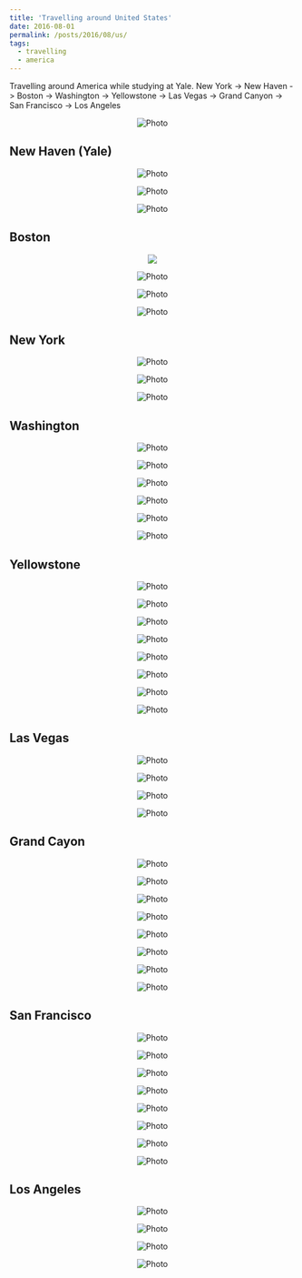 ```yaml
---
title: 'Travelling around United States'
date: 2016-08-01
permalink: /posts/2016/08/us/
tags:
  - travelling
  - america
---
```


Travelling around America while studying at Yale. New York -> New Haven -> Boston -> Washington -> Yellowstone -> Las Vegas -> Grand Canyon -> San Francisco -> Los Angeles
<p align="center">
  <img src="https://haotang1995.github.io/files/79.jpg?raw=true" alt="Photo"/> 
</p>

## New Haven (Yale)
<p align="center">
  <img src="https://haotang1995.github.io/files/38.jpg?raw=true" alt="Photo"/> 
</p>
<p align="center">
  <img src="https://haotang1995.github.io/files/39.jpg?raw=true" alt="Photo"/> 
</p>
<p align="center">
  <img src="https://haotang1995.github.io/files/40.jpg?raw=true" alt="Photo"/> 
</p>

## Boston
<p align="center">
  <img src="https://haotang1995.github.io/files/41.jpg?raw=true"/> 
</p>
<p align="center">
  <img src="https://haotang1995.github.io/files/42.jpg?raw=true" alt="Photo"/> 
</p>
<p align="center">
  <img src="https://haotang1995.github.io/files/43.jpg?raw=true" alt="Photo"/> 
</p>
<p align="center">
  <img src="https://haotang1995.github.io/files/44.jpg?raw=true" alt="Photo"/> 
</p>

## New York
<p align="center">
  <img src="https://haotang1995.github.io/files/36.jpg?raw=true" alt="Photo"/> 
</p>
<p align="center">
  <img src="https://haotang1995.github.io/files/47.jpg?raw=true" alt="Photo"/> 
</p>
<p align="center">
  <img src="https://haotang1995.github.io/files/48.jpg?raw=true" alt="Photo"/> 
</p>

## Washington
<p align="center">
  <img src="https://haotang1995.github.io/files/53.jpg?raw=true" alt="Photo"/> 
</p>
<p align="center">
  <img src="https://haotang1995.github.io/files/54.jpg?raw=true" alt="Photo"/> 
</p>
<p align="center">
  <img src="https://haotang1995.github.io/files/55.jpg?raw=true" alt="Photo"/> 
</p>
<p align="center">
  <img src="https://haotang1995.github.io/files/56.jpg?raw=true" alt="Photo"/> 
</p>
<p align="center">
  <img src="https://haotang1995.github.io/files/57.jpg?raw=true" alt="Photo"/> 
</p>
<p align="center">
  <img src="https://haotang1995.github.io/files/58.jpg?raw=true" alt="Photo"/> 
</p>

## Yellowstone
<p align="center">
  <img src="https://haotang1995.github.io/files/60.jpg?raw=true" alt="Photo"/> 
</p>
<p align="center">
  <img src="https://haotang1995.github.io/files/61.jpg?raw=true" alt="Photo"/> 
</p>
<p align="center">
  <img src="https://haotang1995.github.io/files/62.jpg?raw=true" alt="Photo"/> 
</p>
<p align="center">
  <img src="https://haotang1995.github.io/files/63.jpg?raw=true" alt="Photo"/> 
</p>
<p align="center">
  <img src="https://haotang1995.github.io/files/64.jpg?raw=true" alt="Photo"/> 
</p>
<p align="center">
  <img src="https://haotang1995.github.io/files/65.jpg?raw=true" alt="Photo"/> 
</p>
<p align="center">
  <img src="https://haotang1995.github.io/files/66.jpg?raw=true" alt="Photo"/> 
</p>
<p align="center">
  <img src="https://haotang1995.github.io/files/67.jpg?raw=true" alt="Photo"/> 
</p>

## Las Vegas
<p align="center">
  <img src="https://haotang1995.github.io/files/70.jpg?raw=true" alt="Photo"/> 
</p>
<p align="center">
  <img src="https://haotang1995.github.io/files/72.jpg?raw=true" alt="Photo"/> 
</p>
<p align="center">
  <img src="https://haotang1995.github.io/files/74.jpg?raw=true" alt="Photo"/> 
</p>
<p align="center">
  <img src="https://haotang1995.github.io/files/75.jpg?raw=true" alt="Photo"/> 
</p>

## Grand Cayon
<p align="center">
  <img src="https://haotang1995.github.io/files/77.jpg?raw=true" alt="Photo"/> 
</p>
<p align="center">
  <img src="https://haotang1995.github.io/files/78.jpg?raw=true" alt="Photo"/> 
</p>
<p align="center">
  <img src="https://haotang1995.github.io/files/79.jpg?raw=true" alt="Photo"/> 
</p>
<p align="center">
  <img src="https://haotang1995.github.io/files/80.jpg?raw=true" alt="Photo"/> 
</p>
<p align="center">
  <img src="https://haotang1995.github.io/files/81.jpg?raw=true" alt="Photo"/> 
</p>
<p align="center">
  <img src="https://haotang1995.github.io/files/82.jpg?raw=true" alt="Photo"/> 
</p>
<p align="center">
  <img src="https://haotang1995.github.io/files/83.jpg?raw=true" alt="Photo"/> 
</p>
<p align="center">
  <img src="https://haotang1995.github.io/files/85.jpg?raw=true" alt="Photo"/> 
</p>

## San Francisco
<p align="center">
  <img src="https://haotang1995.github.io/files/87.jpg?raw=true" alt="Photo"/> 
</p>
<p align="center">
  <img src="https://haotang1995.github.io/files/86.jpg?raw=true" alt="Photo"/> 
</p>
<p align="center">
  <img src="https://haotang1995.github.io/files/89.jpg?raw=true" alt="Photo"/> 
</p>
<p align="center">
  <img src="https://haotang1995.github.io/files/91.jpg?raw=true" alt="Photo"/> 
</p>
<p align="center">
  <img src="https://haotang1995.github.io/files/92.jpg?raw=true" alt="Photo"/> 
</p>
<p align="center">
  <img src="https://haotang1995.github.io/files/94.jpg?raw=true" alt="Photo"/> 
</p>
<p align="center">
  <img src="https://haotang1995.github.io/files/99.jpg?raw=true" alt="Photo"/> 
</p>
<p align="center">
  <img src="https://haotang1995.github.io/files/100.jpg?raw=true" alt="Photo"/> 
</p>

## Los Angeles
<p align="center">
  <img src="https://haotang1995.github.io/files/102.jpg?raw=true" alt="Photo"/> 
</p>
<p align="center">
  <img src="https://haotang1995.github.io/files/103.jpg?raw=true" alt="Photo"/> 
</p>
<p align="center">
  <img src="https://haotang1995.github.io/files/106.jpg?raw=true" alt="Photo"/> 
</p>
<p align="center">
  <img src="https://haotang1995.github.io/files/108.jpg?raw=true" alt="Photo"/> 
</p>
